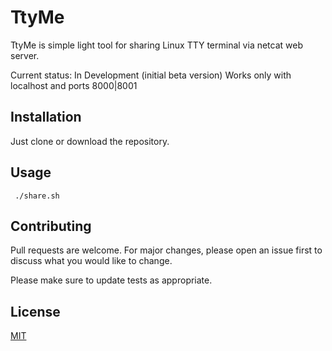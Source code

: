 # TtyMe

TtyMe is simple light tool for sharing Linux TTY terminal via netcat web server.

Current status: In Development (initial beta version)
Works only with localhost and ports 8000|8001

## Installation

Just clone or download the repository.


## Usage


```
 ./share.sh
```

## Contributing
Pull requests are welcome. For major changes, please open an issue first to discuss what you would like to change.

Please make sure to update tests as appropriate.

## License
[MIT](https://choosealicense.com/licenses/mit/)
